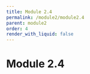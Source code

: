 ```yaml
---
title: Module 2.4
permalink: /module2/module2.4
parent: module2
order: 4
render_with_liquid: false
---
```


# Module 2.4
